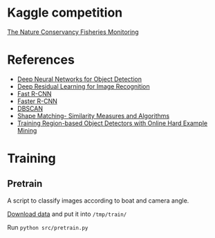# Kaggle competition

[The Nature Conservancy Fisheries Monitoring](https://www.kaggle.com/c/the-nature-conservancy-fisheries-monitoring/)

# References

- [Deep Neural Networks for Object Detection](https://pdfs.semanticscholar.org/713f/73ce5c3013d9fb796c21b981dc6629af0bd5.pdf)
- [Deep Residual Learning for Image Recognition](https://arxiv.org/pdf/1512.03385v1.pdf)
- [Fast R-CNN](https://arxiv.org/pdf/1504.08083v2.pdf)
- [Faster R-CNN](https://arxiv.org/pdf/1506.01497v3.pdf)
- [DBSCAN](http://citeseerx.ist.psu.edu/viewdoc/download?doi=10.1.1.71.1980&rep=rep1&type=pdf)
- [Shape Matching- Similarity Measures and Algorithms](http://www.cs.uu.nl/research/techreps/repo/CS-2001/2001-03.pdf)
- [Training Region-based Object Detectors with Online Hard Example Mining](https://arxiv.org/pdf/1604.03540v1.pdf)

# Training

## Pretrain

A script to classify images according to boat and camera angle.

[Download data](https://www.kaggle.com/c/the-nature-conservancy-fisheries-monitoring/data) and put it into `/tmp/train/`

Run `python src/pretrain.py`
